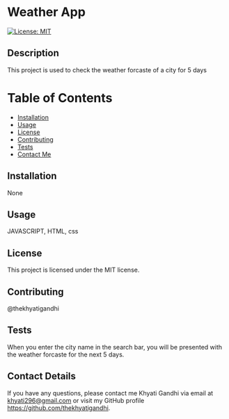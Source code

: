 
# Weather App
[![License: MIT](https://img.shields.io/badge/License-MIT-yellow.svg)](https://opensource.org/licenses/MIT)

## Description
This project is used to check the weather forcaste of a city for 5 days

# Table of Contents 
* [Installation](#Installation)
* [Usage](#Usage)
* [License](#License)
* [Contributing](#Contributing)
* [Tests](#Tests)
* [Contact Me](#Contact-Details)
    
## Installation
None

## Usage
JAVASCRIPT, HTML, css

## License 
This project is licensed under the MIT license.


## Contributing 
@thekhyatigandhi

## Tests
When you enter the city name in the search bar, you will be presented with the weather forcaste for the next 5 days.

## Contact Details 
If you have any questions, please contact me Khyati Gandhi via email at khyati296@gmail.com or visit my GitHub profile https://github.com/thekhyatigandhi.
